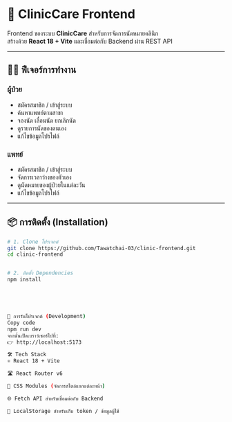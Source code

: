 # 🌿 ClinicCare Frontend

Frontend ของระบบ **ClinicCare** สำหรับการจัดการนัดหมายคลินิก  
สร้างด้วย **React 18 + Vite** และเชื่อมต่อกับ Backend ผ่าน REST API  

---

## 👩‍⚕️ ฟีเจอร์การทำงาน

### ผู้ป่วย
- สมัครสมาชิก / เข้าสู่ระบบ  
- ค้นหาแพทย์ตามสาขา  
- จองนัด เลื่อนนัด ยกเลิกนัด  
- ดูรายการนัดของตนเอง  
- แก้ไขข้อมูลโปรไฟล์  

### แพทย์
- สมัครสมาชิก / เข้าสู่ระบบ  
- จัดการเวลาว่างของตัวเอง  
- ดูนัดหมายของผู้ป่วยในแต่ละวัน  
- แก้ไขข้อมูลโปรไฟล์  

---

## 📦 การติดตั้ง (Installation)

```bash
# 1. Clone โปรเจกต์
git clone https://github.com/Tawatchai-03/clinic-frontend.git
cd clinic-frontend


# 2. ติดตั้ง Dependencies
npm install





🚀 การรันโปรเจกต์ (Development)
Copy code
npm run dev
จากนั้นเปิดเบราว์เซอร์ไปที่:
👉 http://localhost:5173

🛠️ Tech Stack
⚛️ React 18 + Vite

🛣️ React Router v6

🎨 CSS Modules (จัดการสไตล์แยกแต่ละหน้า)

🌐 Fetch API สำหรับเชื่อมต่อกับ Backend

💾 LocalStorage สำหรับเก็บ token / ข้อมูลผู้ใช้
